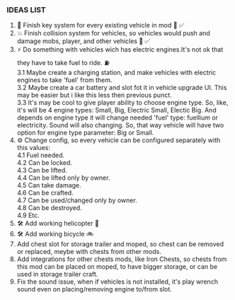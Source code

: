 ### IDEAS LIST
1. 🔑 Finish key system for every existing vehicle in mod 🔐 ✅
2. 💥 Finish collision system for vehicles, so vehicles would push and damage mobs, player, and other vehicles 🚙 ✅
3. ⚡ Do something with vehicles wich has electric engines.It's not ok that they have to take fuel to ride. ⛽ <br>
    3.1 Maybe create a charging station, and make vehicles with electric engines to take 'fuel' from them.<br>
    3.2 Maybe create a car battery and slot fot it in vehicle upgrade UI. This may be easier but i like this less then previous punct.<br>
    3.3 It's may be cool to give player ability to choose engine type. So, like, it's will be 4 engine types: Small, Big, Electric Small, Electic Big. And depends on engine type it will change needed 'fuel' type: fuellium or electricity. Sound will also changing. So, that way vehicle will have two option for engine type parameter: Big or Small.
4. ⚙️ Change config, so every vehicle can be configured separately with this values:<br>
    4.1 Fuel needed.<br>
    4.2 Can be locked.<br>
    4.3 Can be lifted.<br>
    4.4 Can be lifted only by owner.<br>
    4.5 Can take damage.<br>
    4.6 Can be crafted.<br>
    4.7 Can be used/changed only by owner. <br>
    4.8 Can be destroyed.<br>
    4.9 Etc.<br>
5. 🛠️ Add working helicopter 🚁
6. 🛠️ Add working bicycle 🚲
7. Add chest slot for storage trailer and moped, so chest can be removed or replaced, meybe with chests from other mods.
8. Add integrations for other chests mods, like Iron Chests, so chests from this mod can be placed on moped, to have bigger storage, or can be used in storage trailer craft.
9. Fix the sound issue, when if vehicles is not installed, it's play wrench sound even on placing/removing engine to/from slot.

